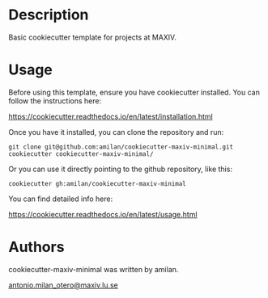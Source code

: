# Description

Basic cookiecutter template for projects at MAXIV.

# Usage

Before using this template, ensure you have cookiecutter installed. You can follow the instructions here:

https://cookiecutter.readthedocs.io/en/latest/installation.html

Once you have it installed, you can clone the repository and run:

```
git clone git@github.com:amilan/cookiecutter-maxiv-minimal.git
cookiecutter cookiecutter-maxiv-minimal/
```

Or you can use it directly pointing to the github repository, like this:

```
cookiecutter gh:amilan/cookiecutter-maxiv-minimal

```

You can find detailed info here:

https://cookiecutter.readthedocs.io/en/latest/usage.html

# Authors

cookiecutter-maxiv-minimal was written by amilan.

antonio.milan_otero@maxiv.lu.se